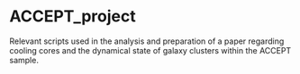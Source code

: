 # ACCEPT_project
Relevant scripts used in the analysis and preparation of a paper regarding cooling cores and the dynamical state of galaxy clusters within the ACCEPT sample.
